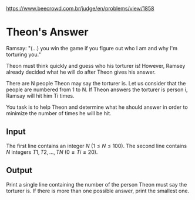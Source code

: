 https://www.beecrowd.com.br/judge/en/problems/view/1858

# Theon's Answer

Ramsay: "(...) you win the game if you figure out who I am and why I'm
torturing you."

Theon must think quickly and guess who his torturer is! However, Ramsey
already decided what he will do after Theon gives his answer.

There are N people Theon may say the torturer is. Let us consider that the
people are numbered from 1 to N. If Theon answers the torturer is person i,
Ramsay will hit him Ti times.

You task is to help Theon and determine what he should answer in order to
minimize the number of times he will be hit.

## Input

The first line contains an integer $N$ ($1 \leq N \leq 100$). The second line
contains $N$ integers $T1, T2, ..., TN$ ($0 \leq Ti \leq 20$).

## Output

Print a single line containing the number of the person Theon must say the
torturer is. If there is more than one possible answer, print the smallest
one.

